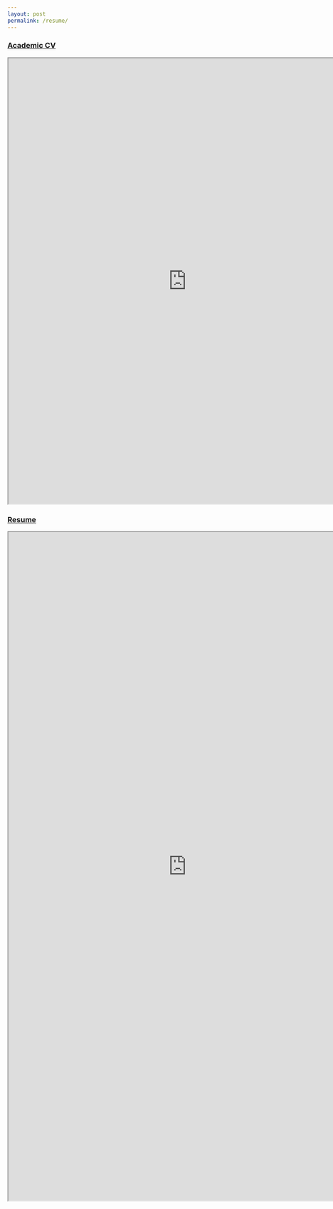 ```yaml
---
layout: post
permalink: /resume/
---
```



### [Academic CV](https://docs.google.com/document/d/e/2PACX-1vReGxmd4zRflIwc8_V84moDFsI5ziKrBTdS9SEZbglGG787crL_0ocG9suSxEl8On0iftamyFPvzaUS/pub)
<iframe src="https://docs.google.com/document/d/e/2PACX-1vReGxmd4zRflIwc8_V84moDFsI5ziKrBTdS9SEZbglGG787crL_0ocG9suSxEl8On0iftamyFPvzaUS/pub?embedded=true" width="800" height="1000"></iframe>

### [Resume](https://drive.google.com/open?id=1jAf6GddFMpTDt4D596xJvhn-IrTfT_og)
<iframe src="https://drive.google.com/file/d/1jAf6GddFMpTDt4D596xJvhn-IrTfT_og/preview" width="800" height="1500"></iframe>
